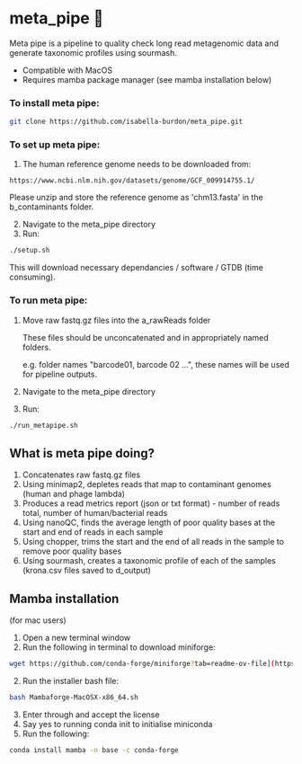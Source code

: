 # meta_pipe 🧬
Meta pipe is a pipeline to quality check long read metagenomic data and generate taxonomic profiles using sourmash.
- Compatible with MacOS
- Requires mamba package manager (see mamba installation below)

### To install meta pipe:
```bash
git clone https://github.com/isabella-burdon/meta_pipe.git
```
### To set up meta pipe:
1. The human reference genome needs to be downloaded from:
``` link
https://www.ncbi.nlm.nih.gov/datasets/genome/GCF_009914755.1/
```
Please unzip and store the reference genome as 'chm13.fasta' in the b_contaminants folder.

2. Navigate to the meta_pipe directory
3. Run:
```bash
./setup.sh
```
This will download necessary dependancies / software / GTDB (time consuming).

### To run meta pipe:
1. Move raw fastq.gz files into the a_rawReads folder

   These files should be unconcatenated and in appropriately named folders.

   e.g. folder names "barcode01, barcode 02 ...", these names will be used for pipeline outputs.
3. Navigate to the meta_pipe directory
4. Run:
```bash
./run_metapipe.sh
```
## What is meta pipe doing?
1. Concatenates raw fastq.gz files
2. Using minimap2, depletes reads that map to contaminant genomes (human and phage lambda)
3. Produces a read metrics report (json or txt format) - number of reads total, number of human/bacterial reads
4. Using nanoQC, finds the average length of poor quality bases at the start and end of reads in each sample
5. Using chopper, trims the start and the end of all reads in the sample to remove poor quality bases
6. Using sourmash, creates a taxonomic profile of each of the samples (krona.csv files saved to d_output)

## Mamba installation
(for mac users)
1. Open a new terminal window
3. Run the following in terminal to download miniforge:
```bash
wget https://github.com/conda-forge/miniforge?tab=readme-ov-file](https://github.com/conda-forge/miniforge/releases/latest/download/Miniforge3-MacOSX-x86_64.sh)https://github.com/conda-forge/miniforge/releases/latest/download/Miniforge3-MacOSX-x86_64.sh
```
2. Run the installer bash file:
```bash
bash Mambaforge-MacOSX-x86_64.sh
```
3. Enter through and accept the license
4. Say yes to running conda init to initialise miniconda
5. Run the following:
```bash
conda install mamba -n base -c conda-forge
```
